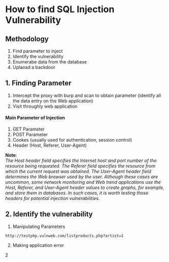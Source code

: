 # How to find SQL Injection Vulnerability

## Methodology

1. Find parameter to inject
2. Identify the vulnerability
3. Enumerabe data from the database
4. Uplaoad a backdoor


## 1. Finding Parameter

1. Intercept the proxy with burp and scan to obtain parameter  (identify all the data entry on the Web application)
2. Visit throughly web application 

#### Main Parameter of Injection


1. GET Parameter
2. POST Parameter
3. Cookes (usually used for authentication, session control)
4. Header (Host, Referer, User-Agent)


**Note**: <br>
<i>
The Host header field specifies the
Internet host and port number of the resource being requested. The Referer field specifies
the resource from which the current request was obtained. The User-Agent header field
determines the Web browser used by the user. Although these cases are uncommon, some network monitoring and Web trend applications use the Host, Referer, and User-Agent header
values to create graphs, for example, and store them in databases. In such cases, it is worth testing
those headers for potential injection vulnerabilities.</i>


## 2. Identify the vulnerability

1. Manipulating Parameters

`http://testphp.vulnweb.com/listproducts.php?artist=1`

2. Making application error

2